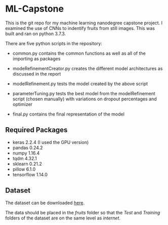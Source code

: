 # ML-Capstone

This is the git repo for my machine learning nanodegree capstone project. I examined the use of CNNs to indentify fruits from still images. This was built and ran on python 3.7.3. 

There are five python scripts in the repository:

* common.py contains the common functions as well as all of the importing as packages

* modeRefinementCreator.py creates the different model architectures as discussed in the report
 
* modelRefinement.py tests the model created by the above script

* parameterTuning.py tests the best model from the modelRefinement script (chosen manually) with variations on dropout percentages and optimizer

* final.py contains the final representation of the model

## Required Packages

* keras 2.2.4 (I used the GPU version) 
* pandas 0.24.2
* numpy 1.16.4 
* tqdm 4.32.1
* sklearn 0.21.2
* pillow 6.1.0 
* tensorflow 1.14.0 

## Dataset

The dataset can be downloaded [here](kaggle.com/moltean/fruits/ "Dataset").

The data should be placed in the *fruits* folder so that the *Test* and *Training* folders of the dataset are on the same level as *internet*.
